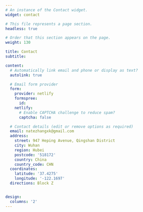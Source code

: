 ```yaml
---
# An instance of the Contact widget.
widget: contact

# This file represents a page section.
headless: true

# Order that this section appears on the page.
weight: 130

title: Contact
subtitle:

content:
  # Automatically link email and phone or display as text?
  autolink: true

  # Email form provider
  form:
    provider: netlify
    formspree:
      id:
    netlify:
      # Enable CAPTCHA challenge to reduce spam?
      captcha: false

  # Contact details (edit or remove options as required)
  email: natezhangxk@gmail.com
  address:
    street: 947 Heping Avenue, Qingshan District
    city: Wuhan
    region: Hubei
    postcode: '518172'
    country: China
    country_code: CHN
  coordinates:
    latitude: '37.4275'
    longitude: '-122.1697'
  directions: Block Z


design:
  columns: '2'
---
```

